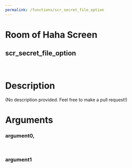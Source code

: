 ```yaml
---
permalink: /functions/scr_secret_file_option
---
```

# Room of Haha Screen  
## scr_secret_file_option  
&nbsp;  
# Description  
(No description provided. Feel free to make a pull request!) 
&nbsp;  
# Arguments
### argument0, 

&nbsp;  
### argument1

&nbsp;  


